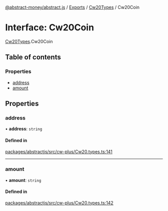 [@abstract-money/abstract.js](../README.md) / [Exports](../modules.md) / [Cw20Types](../modules/Cw20Types.md) / Cw20Coin

# Interface: Cw20Coin

[Cw20Types](../modules/Cw20Types.md).Cw20Coin

## Table of contents

### Properties

- [address](Cw20Types.Cw20Coin.md#address)
- [amount](Cw20Types.Cw20Coin.md#amount)

## Properties

### address

• **address**: `string`

#### Defined in

[packages/abstractjs/src/cw-plus/Cw20.types.ts:141](https://github.com/AbstractSDK/frontend/blob/07410073/packages/abstractjs/src/cw-plus/Cw20.types.ts#L141)

___

### amount

• **amount**: `string`

#### Defined in

[packages/abstractjs/src/cw-plus/Cw20.types.ts:142](https://github.com/AbstractSDK/frontend/blob/07410073/packages/abstractjs/src/cw-plus/Cw20.types.ts#L142)
